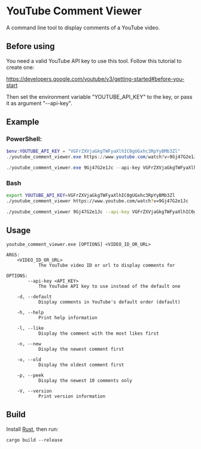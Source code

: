 # YouTube Comment Viewer

A command line tool to display comments of a YouTube video.


## Before using

You need a valid YouTube API key to use this tool. Follow this tutorial to create one: 

https://developers.google.com/youtube/v3/getting-started#before-you-start

Then set the environment variable "YOUTUBE_API_KEY" to the key, or pass it as argument "--api-key".


## Example

### PowerShell:

```PowerShell
$env:YOUTUBE_API_KEY = "VGFrZXVjaGkgTWFyaXlhIC0gUGxhc3RpYyBMb3Zl"
./youtube_comment_viewer.exe https://www.youtube.com/watch?v=9Gj47G2e1Jc
```

```PowerShell
./youtube_comment_viewer.exe 9Gj47G2e1Jc --api-key VGFrZXVjaGkgTWFyaXlhIC0gUGxhc3RpYyBMb3Zl
```

### Bash

```Bash
export YOUTUBE_API_KEY=VGFrZXVjaGkgTWFyaXlhIC0gUGxhc3RpYyBMb3Zl
./youtube_comment_viewer https://www.youtube.com/watch?v=9Gj47G2e1Jc
```

```Bash
./youtube_comment_viewer 9Gj47G2e1Jc --api-key VGFrZXVjaGkgTWFyaXlhIC0gUGxhc3RpYyBMb3Zl
```


## Usage

``` 
youtube_comment_viewer.exe [OPTIONS] <VIDEO_ID_OR_URL>

ARGS:
    <VIDEO_ID_OR_URL>
            The YouTube video ID or url to display comments for

OPTIONS:
        --api-key <API_KEY>
            The YouTube API key to use instead of the default one

    -d, --default
            Display comments in YouTube's default order (default)

    -h, --help
            Print help information

    -l, --like
            Display the comment with the most likes first

    -n, --new
            Display the newest comment first

    -o, --old
            Display the oldest comment first

    -p, --peek
            Display the newest 10 comments only

    -V, --version
            Print version information
```


## Build

Install [Rust](https://rustup.rs/), then run:

```
cargo build --release
```